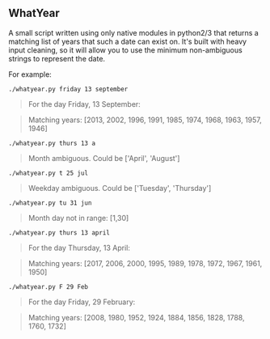 WhatYear
--------

A small script written using only native modules in python2/3 that returns a matching
list of years that such a date can exist on. It's built with heavy input cleaning, so
it will allow you to use the minimum non-ambiguous strings to represent the date.

For example:

<code>./whatyear.py friday 13 september</code>
> For the day Friday, 13 September:

> Matching years: [2013, 2002, 1996, 1991, 1985, 1974, 1968, 1963, 1957, 1946]

<code>./whatyear.py thurs 13 a </code>
> Month ambiguous. Could be ['April', 'August']

<code>./whatyear.py t 25 jul </code>
> Weekday ambiguous. Could be ['Tuesday', 'Thursday']

<code>./whatyear.py tu 31 jun </code>
> Month day not in range: [1,30]

<code>./whatyear.py thurs 13 april </code>
> For the day Thursday, 13 April:

> Matching years: [2017, 2006, 2000, 1995, 1989, 1978, 1972, 1967, 1961, 1950]

<code>./whatyear.py F 29 Feb </code>
> For the day Friday, 29 February:

> Matching years: [2008, 1980, 1952, 1924, 1884, 1856, 1828, 1788, 1760, 1732]
